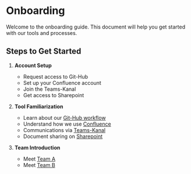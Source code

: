# Onboarding

Welcome to the onboarding guide. This document will help you get started with our tools and processes.

## Steps to Get Started

1. **Account Setup**
   - Request access to Git-Hub
   - Set up your Confluence account
   - Join the Teams-Kanal
   - Get access to Sharepoint

2. **Tool Familiarization**
   - Learn about our [Git-Hub workflow](./tools.md#git-hub)
   - Understand how we use [Confluence](./tools.md#confluence)
   - Communications via [Teams-Kanal](./tools.md#teams-kanal)
   - Document sharing on [Sharepoint](./tools.md#sharepoint)

3. **Team Introduction**
   - Meet [Team A](./team.md#team-a)
   - Meet [Team B](./team.md#team-b)
